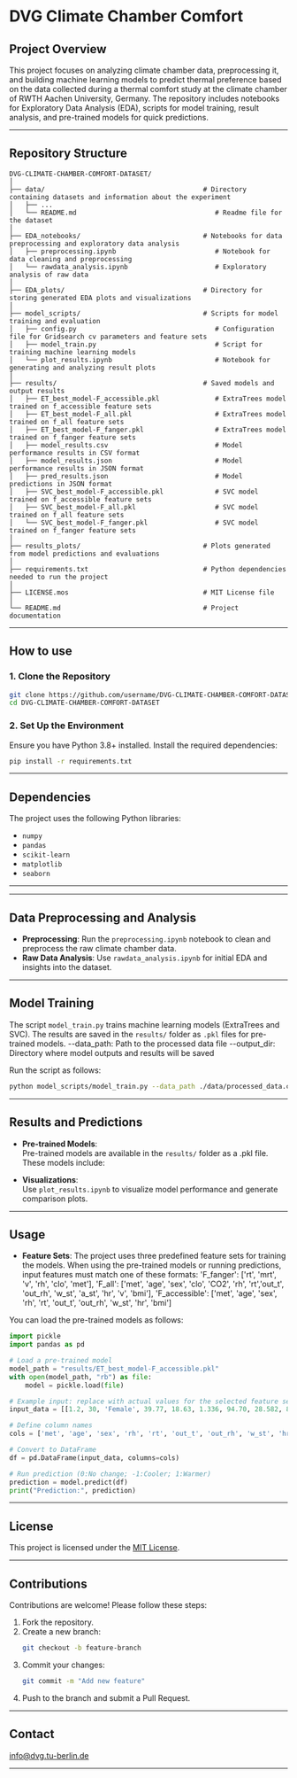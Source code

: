 # **DVG Climate Chamber Comfort**

## **Project Overview**  
This project focuses on analyzing climate chamber data, preprocessing it, and building machine learning models to predict thermal preference based on the data collected during a thermal comfort study at the climate chamber of RWTH Aachen University, Germany. The repository includes notebooks for Exploratory Data Analysis (EDA), scripts for model training, result analysis, and pre-trained models for quick predictions.

---

## **Repository Structure**  

```
DVG-CLIMATE-CHAMBER-COMFORT-DATASET/
│
├── data/                                        # Directory containing datasets and information about the experiment
│   ├── ...                                 
│   └── README.md                                   # Readme file for the dataset
│
├── EDA_notebooks/                               # Notebooks for data preprocessing and exploratory data analysis
│   ├── preprocessing.ipynb                         # Notebook for data cleaning and preprocessing
│   └── rawdata_analysis.ipynb                      # Exploratory analysis of raw data
│
├── EDA_plots/                                   # Directory for storing generated EDA plots and visualizations
│
├── model_scripts/                               # Scripts for model training and evaluation
│   ├── config.py                                   # Configuration file for Gridsearch cv parameters and feature sets
│   ├── model_train.py                              # Script for training machine learning models
│   └── plot_results.ipynb                          # Notebook for generating and analyzing result plots
│
├── results/                                     # Saved models and output results
│   ├── ET_best_model-F_accessible.pkl              # ExtraTrees model trained on f_accessible feature sets
│   ├── ET_best_model-F_all.pkl                     # ExtraTrees model trained on f_all feature sets
│   ├── ET_best_model-F_fanger.pkl                  # ExtraTrees model trained on f_fanger feature sets
│   ├── model_results.csv                           # Model performance results in CSV format
│   ├── model_results.json                          # Model performance results in JSON format
│   ├── pred_results.json                           # Model predictions in JSON format
│   ├── SVC_best_model-F_accessible.pkl             # SVC model trained on f_accessible feature sets
│   ├── SVC_best_model-F_all.pkl                    # SVC model trained on f_all feature sets
│   └── SVC_best_model-F_fanger.pkl                 # SVC model trained on f_fanger feature sets
│
├── results_plots/                               # Plots generated from model predictions and evaluations
│
├── requirements.txt                             # Python dependencies needed to run the project
│
├── LICENSE.mos                                  # MIT License file 
│
└── README.md                                    # Project documentation

```

---

## **How to use**

### **1. Clone the Repository**
```bash
git clone https://github.com/username/DVG-CLIMATE-CHAMBER-COMFORT-DATASET.git
cd DVG-CLIMATE-CHAMBER-COMFORT-DATASET
```

### **2. Set Up the Environment**  
Ensure you have Python 3.8+ installed. Install the required dependencies:
```bash
pip install -r requirements.txt
```
---

## **Dependencies**

The project uses the following Python libraries:
- `numpy`
- `pandas`
- `scikit-learn`
- `matplotlib`
- `seaborn`

---
---

## **Data Preprocessing and Analysis**

- **Preprocessing**: Run the `preprocessing.ipynb` notebook to clean and preprocess the raw climate chamber data.  
- **Raw Data Analysis**: Use `rawdata_analysis.ipynb` for initial EDA and insights into the dataset.

---

## **Model Training**

The script `model_train.py` trains machine learning models (ExtraTrees and SVC). The results are saved in the `results/` folder as `.pkl` files for pre-trained models.
--data_path: Path to the processed data file
--output_dir: Directory where model outputs and results will be saved

Run the script as follows:
```bash
python model_scripts/model_train.py --data_path ./data/processed_data.csv --output_dir ./results

```

---

## **Results and Predictions**

- **Pre-trained Models**:  
   Pre-trained models are available in the `results/` folder as a .pkl file. These models include:  

- **Visualizations**:  
   Use `plot_results.ipynb` to visualize model performance and generate comparison plots.

---

## **Usage**
- **Feature Sets**:
The project uses three predefined feature sets for training the models. When using the pre-trained models or running predictions, input features must match one of these formats:
    'F_fanger': ['rt', 'mrt', 'v', 'rh', 'clo', 'met'],
    'F_all': ['met', 'age', 'sex', 'clo', 'CO2', 'rh', 'rt','out_t', 'out_rh', 'w_st', 'a_st', 'hr', 'v', 'bmi'],
    'F_accessible': ['met', 'age', 'sex', 'rh', 'rt', 'out_t', 'out_rh', 'w_st', 'hr', 'bmi']

You can load the pre-trained models as follows:

```python
import pickle
import pandas as pd

# Load a pre-trained model
model_path = "results/ET_best_model-F_accessible.pkl"  
with open(model_path, "rb") as file:
    model = pickle.load(file)

# Example input: replace with actual values for the selected feature set
input_data = [[1.2, 30, 'Female', 39.77, 18.63, 1.336, 94.70, 28.582, 86.94, 22.83]]

# Define column names
cols = ['met', 'age', 'sex', 'rh', 'rt', 'out_t', 'out_rh', 'w_st', 'hr', 'bmi']

# Convert to DataFrame
df = pd.DataFrame(input_data, columns=cols)

# Run prediction (0:No change; -1:Cooler; 1:Warmer)
prediction = model.predict(df)
print("Prediction:", prediction)
```

---

## **License**

This project is licensed under the [MIT License](LICENSE.mos). 

---

## **Contributions**

Contributions are welcome! Please follow these steps:
1. Fork the repository.
2. Create a new branch:
   ```bash
   git checkout -b feature-branch
   ```
3. Commit your changes:
   ```bash
   git commit -m "Add new feature"
   ```
4. Push to the branch and submit a Pull Request.

---

## **Contact**

info@dvg.tu-berlin.de

---
